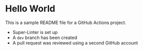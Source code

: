 # Hello World

This is a sample README file for a GitHub Actions project.

- Super-Linter is set up
- A `dev` branch has been created
- A pull request was reviewed using a second GitHub account

